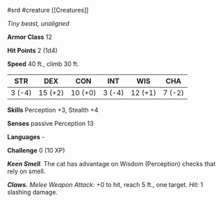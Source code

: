 #srd #creature [[Creatures]]

*Tiny beast, unaligned*

**Armor Class** 12

**Hit Points** 2 (1d4)

**Speed** 40 ft., climb 30 ft.

| STR    | DEX     | CON     | INT    | WIS     | CHA    |
|--------|---------|---------|--------|---------|--------|
| 3 (-4) | 15 (+2) | 10 (+0) | 3 (-4) | 12 (+1) | 7 (-2) |

**Skills** Perception +3, Stealth +4

**Senses** passive Perception 13

**Languages** -

**Challenge** 0 (10 XP)

***Keen Smell***. The cat has advantage on Wisdom (Perception) checks that rely on smell.


***Claws.*** *Melee Weapon Attack:* +0 to hit, reach 5 ft., one target. *Hit:* 1 slashing damage.
